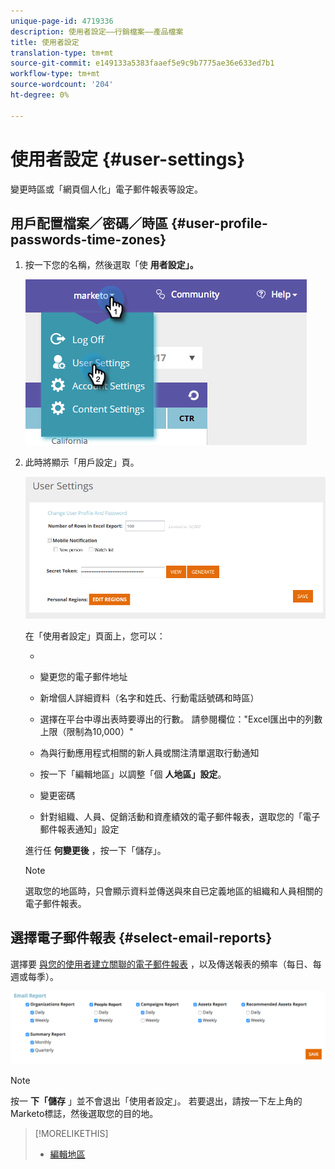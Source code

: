 ```yaml
---
unique-page-id: 4719336
description: 使用者設定——行銷檔案——產品檔案
title: 使用者設定
translation-type: tm+mt
source-git-commit: e149133a5383faaef5e9c9b7775ae36e633ed7b1
workflow-type: tm+mt
source-wordcount: '204'
ht-degree: 0%

---
```



# 使用者設定 {#user-settings}

變更時區或「網頁個人化」電子郵件報表等設定。

## 用戶配置檔案／密碼／時區 {#user-profile-passwords-time-zones}

1. 按一下您的名稱，然後選取「使 **用者設定」。**

   ![](assets/one.png)

1. 此時將顯示「用戶設定」頁。

   ![](assets/two.png)

   在「使用者設定」頁面上，您可以：

   * 

      * 變更您的電子郵件地址
      * 新增個人詳細資料（名字和姓氏、行動電話號碼和時區）
      * 選擇在平台中導出表時要導出的行數。 請參閱欄位：&quot;Excel匯出中的列數上限（限制為10,000）&quot;
      * 為與行動應用程式相關的新人員或關注清單選取行動通知
      * 按一下「編輯地區」以調整「個 **人地區」設定**。
      * 變更密碼
      * 針對組織、人員、促銷活動和資產績效的電子郵件報表，選取您的「電子郵件報表通知」設定

   進行任 **何變更後** ，按一下「儲存」。

   >[!NOTE]
   >
   >選取您的地區時，只會顯示資料並傳送與來自已定義地區的組織和人員相關的電子郵件報表。

## 選擇電子郵件報表 {#select-email-reports}

選擇要 [與您的使用者建立關聯的電子郵件報表](../../../product-docs/web-personalization/reporting-for-web-personalization/email-reports.md) ，以及傳送報表的頻率（每日、每週或每季）。

![](assets/three.png)

>[!NOTE]
>
>按一 **下「儲存** 」並不會退出「使用者設定」。 若要退出，請按一下左上角的Marketo標誌，然後選取您的目的地。

>[!MORELIKETHIS]
>
>* [編輯地區](edit-regions.md)

>



